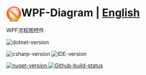  # <img align="left" src="./Document/logo.png" width="40"/> WPF-Diagram  |  [English](README.md)
 WPF流程图控件
<p align="left"> 
    <img alt="dotnet-version" src="https://img.shields.io/badge/.net-v7.0-windows.svg"></img>
</p>

<p align="left"> 
    <img alt="csharp-version" src="https://img.shields.io/badge/C%23-9.0-blue.svg"></img>
    <img alt="IDE-version" src="https://img.shields.io/badge/IDE-vs2022-blue.svg"></img>
</p>

<p align="left"> 
    <a href="https://www.nuget.org/packages?q=D.Diagram.DrawingBox">
        <img alt="nuget-version" src="https://img.shields.io/nuget/v/D.Diagram.DrawingBox.svg"></img>
    </a>
     <a href="https://github.com/xueshaoyu/D.Diagram/actions?query=workflow%3Abuild">
        <img alt="Github-build-status" src="https://github.com/xueshaoyu/D.Diagram/actions/workflows/main.yml/badge.svg"></img>
    </a>
</p>
 
